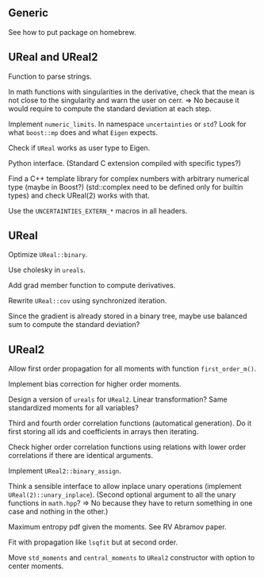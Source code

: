 ## Generic

See how to put package on homebrew.

## UReal and UReal2

Function to parse strings.

In math functions with singularities in the derivative, check that the mean is
not close to the singularity and warn the user on cerr. => No because it
would require to compute the standard deviation at each step.

Implement `numeric_limits`. In namespace `uncertainties` or `std`? Look for what
`boost::mp` does and what `Eigen` expects.

Check if `UReal` works as user type to Eigen.

Python interface. (Standard C extension compiled with specific types?)

Find a C++ template library for complex numbers with arbitrary numerical type
(maybe in Boost?) (std::complex need to be defined only for builtin types) and
check UReal(2) works with that.

Use the `UNCERTAINTIES_EXTERN_*` macros in all headers.

## UReal

Optimize `UReal::binary`.

Use cholesky in `ureals`.

Add grad member function to compute derivatives.

Rewrite `UReal::cov` using synchronized iteration.

Since the gradient is already stored in a binary tree, maybe use balanced sum
to compute the standard deviation?

## UReal2

Allow first order propagation for all moments with function `first_order_m()`.

Implement bias correction for higher order moments.

Design a version of `ureals` for `UReal2`. Linear transformation? Same
standardized moments for all variables?

Third and fourth order correlation functions (automatical generation). Do it
first storing all ids and coefficients in arrays then iterating.

Check higher order correlation functions using relations with lower order
correlations if there are identical arguments.

Implement `UReal2::binary_assign`.

Think a sensible interface to allow inplace unary operations (implement
`UReal(2)::unary_inplace`). (Second optional argument to all the unary
functions in `math.hpp`? => No because they have to return something in one
case and nothing in the other.)

Maximum entropy pdf given the moments. See RV Abramov paper.

Fit with propagation like `lsqfit` but at second order.

Move `std_moments` and `central_moments` to `UReal2` constructor with option to
center moments.
